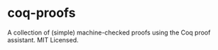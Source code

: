 # coq-proofs
A collection of (simple) machine-checked proofs using the Coq proof assistant.  MIT Licensed.
